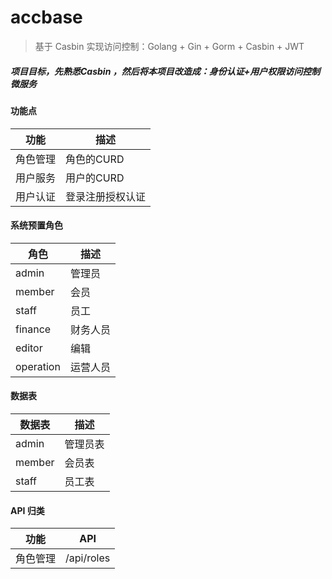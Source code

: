 # accbase

> 基于 Casbin 实现访问控制：Golang + Gin + Gorm + Casbin + JWT

##### 项目目标，先熟悉Casbin ，然后将本项目改造成：身份认证+用户权限访问控制微服务

#### 功能点
|  功能   | 描述  |
|  ----  | ----  | 
| 角色管理  | 角色的CURD |
| 用户服务  | 用户的CURD |
| 用户认证  | 登录注册授权认证 |

#### 系统预置角色

|  角色   | 描述  | 
|  ----  | ----  |
| admin  | 管理员 |
| member  | 会员 |
| staff  | 员工 |
| finance  | 财务人员 |
| editor  | 编辑 |
| operation  | 运营人员 |

#### 数据表
|  数据表   | 描述  | 
|  ----  | ----  |
| admin  | 管理员表 |
| member  | 会员表 |
| staff  | 员工表 |

#### API 归类
|  功能   | API  |
|  ----  | ----  |
| 角色管理  | /api/roles | 
